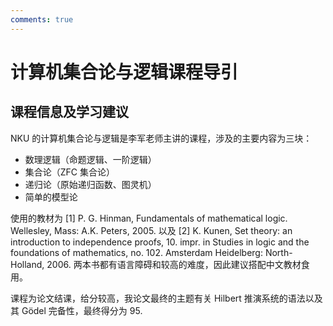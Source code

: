```yaml
---
comments: true
---
```


# 计算机集合论与逻辑课程导引
## 课程信息及学习建议
NKU 的计算机集合论与逻辑是李军老师主讲的课程，涉及的主要内容为三块：

- 数理逻辑（命题逻辑、一阶逻辑）
- 集合论（ZFC 集合论）
- 递归论（原始递归函数、图灵机）
- 简单的模型论

使用的教材为 [1] P. G. Hinman, Fundamentals of mathematical logic. Wellesley, Mass: A.K. Peters, 2005. 以及 [2] K. Kunen, Set theory: an introduction to independence proofs, 10. impr. in Studies in logic and the foundations of mathematics, no. 102. Amsterdam Heidelberg: North-Holland, 2006. 两本书都有语言障碍和较高的难度，因此建议搭配中文教材食用。

课程为论文结课，给分较高，我论文最终的主题有关 Hilbert 推演系统的语法以及其 Gödel 完备性，最终得分为 95.

